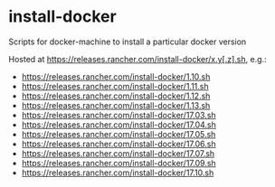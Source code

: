 # install-docker
Scripts for docker-machine to install a particular docker version

Hosted at https://releases.rancher.com/install-docker/x.y[.z].sh, e.g.: 

  - https://releases.rancher.com/install-docker/1.10.sh
  - https://releases.rancher.com/install-docker/1.11.sh
  - https://releases.rancher.com/install-docker/1.12.sh
  - https://releases.rancher.com/install-docker/1.13.sh
  - https://releases.rancher.com/install-docker/17.03.sh
  - https://releases.rancher.com/install-docker/17.04.sh
  - https://releases.rancher.com/install-docker/17.05.sh
  - https://releases.rancher.com/install-docker/17.06.sh
  - https://releases.rancher.com/install-docker/17.07.sh
  - https://releases.rancher.com/install-docker/17.09.sh
  - https://releases.rancher.com/install-docker/17.10.sh
